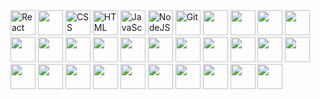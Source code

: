<div>
<img src="https://cdn.jsdelivr.net/gh/devicons/devicon/icons/react/react-original-wordmark.svg" title="React" alt="React" width="40" height="40">
<img src="https://cdn.jsdelivr.net/gh/devicons/devicon/icons/bootstrap/bootstrap-original.svg" width="40" height="40">
<img src="https://cdn.jsdelivr.net/gh/devicons/devicon/icons/css3/css3-plain-wordmark.svg" title="CSS3" alt="CSS" width="40" height="40">
<img src="https://cdn.jsdelivr.net/gh/devicons/devicon/icons/html5/html5-original.svg" title="HTML5" alt="HTML" width="40" height="40">
<img src="https://cdn.jsdelivr.net/gh/devicons/devicon/icons/javascript/javascript-original.svg" title="JavaScript" alt="JavaScript" width="40" height="40">
<img src="https://cdn.jsdelivr.net/gh/devicons/devicon/icons/nodejs/nodejs-original-wordmark.svg" title="NodeJS" alt="NodeJS" width="40" height="40">
<img src="https://cdn.jsdelivr.net/gh/devicons/devicon/icons/git/git-original-wordmark.svg" title="Git" **alt="Git" width="40" height="40">
<img src="https://cdn.jsdelivr.net/gh/devicons/devicon/icons/qt/qt-original.svg" width="40" height="40">
<img src="https://cdn.jsdelivr.net/gh/devicons/devicon/icons/python/python-original.svg" width="40" height="40">
<img src="https://cdn.jsdelivr.net/gh/devicons/devicon/icons/pycharm/pycharm-original.svg" width="40" height="40">
<img src="https://cdn.jsdelivr.net/gh/devicons/devicon/icons/pytorch/pytorch-original.svg" width="40" height="40">
<img src="https://cdn.jsdelivr.net/gh/devicons/devicon/icons/raspberrypi/raspberrypi-original.svg" width="40" height="40">
<img src="https://cdn.jsdelivr.net/gh/devicons/devicon/icons/apache/apache-original.svg" width="40" height="40">
<img src="https://cdn.jsdelivr.net/gh/devicons/devicon/icons/arduino/arduino-original.svg" width="40" height="40">
<img src="https://cdn.jsdelivr.net/gh/devicons/devicon/icons/bash/bash-original.svg" width="40" height="40">
<img src="https://cdn.jsdelivr.net/gh/devicons/devicon/icons/cmake/cmake-original.svg" width="40" height="40">
<img src="https://cdn.jsdelivr.net/gh/devicons/devicon/icons/cplusplus/cplusplus-original.svg" width="40" height="40">
<img src="https://cdn.jsdelivr.net/gh/devicons/devicon/icons/debian/debian-original.svg" width="40" height="40">
<img src="https://cdn.jsdelivr.net/gh/devicons/devicon/icons/django/django-plain.svg" width="40" height="40">
<img src="https://cdn.jsdelivr.net/gh/devicons/devicon/icons/docker/docker-original.svg" width="40" height="40">
<img src="https://cdn.jsdelivr.net/gh/devicons/devicon/icons/grafana/grafana-original.svg" width="40" height="40">
<img src="https://cdn.jsdelivr.net/gh/devicons/devicon/icons/inkscape/inkscape-original.svg" width="40" height="40">
<img src="https://cdn.jsdelivr.net/gh/devicons/devicon/icons/jquery/jquery-original.svg" width="40" height="40">
<img src="https://cdn.jsdelivr.net/gh/devicons/devicon/icons/jupyter/jupyter-original-wordmark.svg" width="40" height="40">
<img src="https://cdn.jsdelivr.net/gh/devicons/devicon/icons/kubernetes/kubernetes-plain.svg" width="40" height="40">
<img src="https://cdn.jsdelivr.net/gh/devicons/devicon/icons/linux/linux-original.svg" width="40" height="40">
<img src="https://cdn.jsdelivr.net/gh/devicons/devicon/icons/msdos/msdos-original.svg" width="40" height="40">
<img src="https://cdn.jsdelivr.net/gh/devicons/devicon/icons/mysql/mysql-original.svg" width="40" height="40">
<img src="https://cdn.jsdelivr.net/gh/devicons/devicon/icons/nodejs/nodejs-original.svg" width="40" height="40">
<img src="https://cdn.jsdelivr.net/gh/devicons/devicon/icons/npm/npm-original-wordmark.svg" width="40" height="40">
<img src="https://cdn.jsdelivr.net/gh/devicons/devicon/icons/numpy/numpy-original.svg" width="40" height="40">
<img src="https://cdn.jsdelivr.net/gh/devicons/devicon/icons/php/php-plain.svg" width="40" height="40">
</div>
